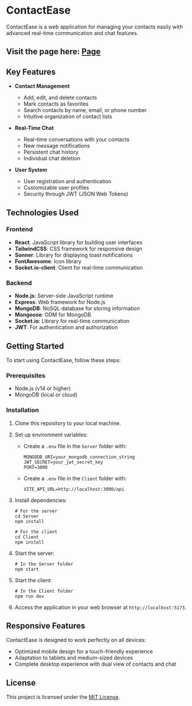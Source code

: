 # ContactEase

ContactEase is a web application for managing your contacts easily with advanced real-time communication and chat features.

## Visit the page here: [Page](https://contactease-nickgv.netlify.app/)

## Key Features

- **Contact Management**

  - Add, edit, and delete contacts
  - Mark contacts as favorites
  - Search contacts by name, email, or phone number
  - Intuitive organization of contact lists

- **Real-Time Chat**

  - Real-time conversations with your contacts
  - New message notifications
  - Persistent chat history
  - Individual chat deletion

- **User System**
  - User registration and authentication
  - Customizable user profiles
  - Security through JWT (JSON Web Tokens)

## Technologies Used

### Frontend

- **React**: JavaScript library for building user interfaces
- **TailwindCSS**: CSS framework for responsive design
- **Sonner**: Library for displaying toast notifications
- **FontAwesome**: Icon library
- **Socket.io-client**: Client for real-time communication

### Backend

- **Node.js**: Server-side JavaScript runtime
- **Express**: Web framework for Node.js
- **MongoDB**: NoSQL database for storing information
- **Mongoose**: ODM for MongoDB
- **Socket.io**: Library for real-time communication
- **JWT**: For authentication and authorization

## Getting Started

To start using ContactEase, follow these steps:

### Prerequisites

- Node.js (v14 or higher)
- MongoDB (local or cloud)

### Installation

1. Clone this repository to your local machine.
2. Set up environment variables:

   - Create a `.env` file in the `Server` folder with:
     ```
     MONGODB_URI=your_mongodb_connection_string
     JWT_SECRET=your_jwt_secret_key
     PORT=3000
     ```
   - Create a `.env` file in the `Client` folder with:
     ```
     VITE_API_URL=http://localhost:3000/api
     ```

3. Install dependencies:

   ```
   # For the server
   cd Server
   npm install

   # For the client
   cd Client
   npm install
   ```

4. Start the server:

   ```
   # In the Server folder
   npm start
   ```

5. Start the client:

   ```
   # In the Client folder
   npm run dev
   ```

6. Access the application in your web browser at `http://localhost:5173`.

## Responsive Features

ContactEase is designed to work perfectly on all devices:

- Optimized mobile design for a touch-friendly experience
- Adaptation to tablets and medium-sized devices
- Complete desktop experience with dual view of contacts and chat

## License

This project is licensed under the [MIT License](LICENSE).
